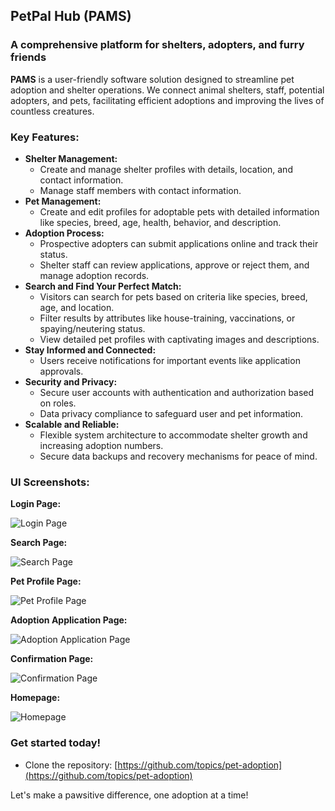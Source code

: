 ## PetPal Hub (PAMS)

### A comprehensive platform for shelters, adopters, and furry friends

**PAMS** is a user-friendly software solution designed to streamline pet adoption and shelter operations. We connect animal shelters, staff, potential adopters, and pets, facilitating efficient adoptions and improving the lives of countless creatures.

### Key Features:

* **Shelter Management:**
    * Create and manage shelter profiles with details, location, and contact information.
    * Manage staff members with contact information.
* **Pet Management:**
    * Create and edit profiles for adoptable pets with detailed information like species, breed, age, health, behavior, and description.
* **Adoption Process:**
    * Prospective adopters can submit applications online and track their status.
    * Shelter staff can review applications, approve or reject them, and manage adoption records.
* **Search and Find Your Perfect Match:**
    * Visitors can search for pets based on criteria like species, breed, age, and location.
    * Filter results by attributes like house-training, vaccinations, or spaying/neutering status.
    * View detailed pet profiles with captivating images and descriptions.
* **Stay Informed and Connected:**
    * Users receive notifications for important events like application approvals.
* **Security and Privacy:**
    * Secure user accounts with authentication and authorization based on roles.
    * Data privacy compliance to safeguard user and pet information.
* **Scalable and Reliable:**
    * Flexible system architecture to accommodate shelter growth and increasing adoption numbers.
    * Secure data backups and recovery mechanisms for peace of mind.

### UI Screenshots:

**Login Page:**

![Login Page](login.png)

**Search Page:**

![Search Page](search.png)

**Pet Profile Page:**

![Pet Profile Page](pet_profile.png)

**Adoption Application Page:**

![Adoption Application Page](adoption_application.png)

**Confirmation Page:**

![Confirmation Page](confirmation.png)

**Homepage:**

![Homepage](react_app.png)

### Get started today!

* Clone the repository: [https://github.com/topics/pet-adoption](https://github.com/topics/pet-adoption)
  
Let's make a pawsitive difference, one adoption at a time!
 
 

